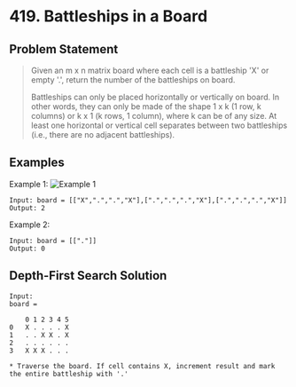 # 419. Battleships in a Board

## Problem Statement

> Given an m x n matrix board where each cell is a battleship 'X' or empty '.', return the number of the battleships on board.
>
> Battleships can only be placed horizontally or vertically on board. In other words, they can only be made of the shape 1 x k (1 row, k columns) or k x 1 (k rows, 1 column), where k can be of any size. At least one horizontal or vertical cell separates between two battleships (i.e., there are no adjacent battleships).

## Examples

Example 1:
![Example 1](https://assets.leetcode.com/uploads/2024/06/21/image.png)

```
Input: board = [["X",".",".","X"],[".",".",".","X"],[".",".",".","X"]]
Output: 2
```

Example 2:

```
Input: board = [["."]]
Output: 0
```

## Depth-First Search Solution

```
Input:
board =

    0 1 2 3 4 5
0   X . . . . X
1   . . X X . X
2   . . . . . .
3   X X X . . .

* Traverse the board. If cell contains X, increment result and mark the entire battleship with '.'
```
